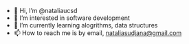 - 👋 Hi, I’m @nataliaucsd
- 👀 I’m interested in software development
- 🌱 I’m currently learning alogrithms, data structures
- 📫 How to reach me is by email, nataliasudjana@gmail.com

<!---
nataliaucsd/nataliaucsd is a ✨ special ✨ repository because its `README.md` (this file) appears on your GitHub profile.
You can click the Preview link to take a look at your changes.
--->
